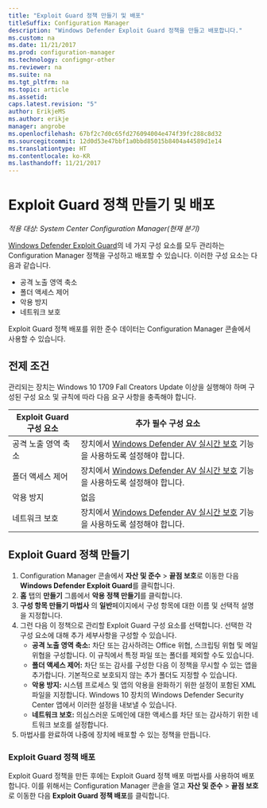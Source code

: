```yaml
---
title: "Exploit Guard 정책 만들기 및 배포"
titleSuffix: Configuration Manager
description: "Windows Defender Exploit Guard 정책을 만들고 배포합니다."
ms.custom: na
ms.date: 11/21/2017
ms.prod: configuration-manager
ms.technology: configmgr-other
ms.reviewer: na
ms.suite: na
ms.tgt_pltfrm: na
ms.topic: article
ms.assetid: 
caps.latest.revision: "5"
author: ErikjeMS
ms.author: erikje
manager: angrobe
ms.openlocfilehash: 67bf2c7d0c65fd276094004e474f39fc288c8d32
ms.sourcegitcommit: 12d0d53e47bbf1a0bbd85015b8404a44589d1e14
ms.translationtype: HT
ms.contentlocale: ko-KR
ms.lasthandoff: 11/21/2017
---
```

# <a name="create-and-deploy-an-exploit-guard-policy---1355468---"></a>Exploit Guard 정책 만들기 및 배포 <!--1355468 -->

*적용 대상: System Center Configuration Manager(현재 분기)*

[Windows Defender Exploit Guard](https://docs.microsoft.com/windows/threat-protection/windows-defender-exploit-guard/windows-defender-exploit-guard)의 네 가지 구성 요소를 모두 관리하는 Configuration Manager 정책을 구성하고 배포할 수 있습니다. 이러한 구성 요소는 다음과 같습니다.
-   공격 노출 영역 축소
-   폴더 액세스 제어
-   악용 방지
-   네트워크 보호

Exploit Guard 정책 배포를 위한 준수 데이터는 Configuration Manager 콘솔에서 사용할 수 있습니다.

## <a name="prerequisites"></a>전제 조건

관리되는 장치는 Windows 10 1709 Fall Creators Update 이상을 실행해야 하며 구성된 구성 요소 및 규칙에 따라 다음 요구 사항을 충족해야 합니다.

|Exploit Guard 구성 요소 |추가 필수 구성 요소|
|------------------------|------------------------|
| 공격 노출 영역 축소  | 장치에서 [Windows Defender AV 실시간 보호]( https://docs.microsoft.com/windows/threat-protection/windows-defender-exploit-guard/controlled-folders-exploit-guard) 기능을 사용하도록 설정해야 합니다.  |
| 폴더 액세스 제어  | 장치에서 [Windows Defender AV 실시간 보호]( https://docs.microsoft.com/windows/threat-protection/windows-defender-exploit-guard/controlled-folders-exploit-guard) 기능을 사용하도록 설정해야 합니다.   |
| 악용 방지  | 없음  |
| 네트워크 보호  |  장치에서 [Windows Defender AV 실시간 보호]( https://docs.microsoft.com/windows/threat-protection/windows-defender-exploit-guard/controlled-folders-exploit-guard) 기능을 사용하도록 설정해야 합니다.  |

## <a name="create-an-exploit-guard-policy"></a>Exploit Guard 정책 만들기  
1.  Configuration Manager 콘솔에서 **자산 및 준수** > **끝점 보호**로 이동한 다음 **Windows Defender Exploit Guard**를 클릭합니다.
2.  **홈** 탭의 **만들기** 그룹에서 **악용 정책 만들기**를 클릭합니다.
3.  **구성 항목 만들기 마법사** 의 **일반**페이지에서 구성 항목에 대한 이름 및 선택적 설명을 지정합니다.
4.  그런 다음 이 정책으로 관리할 Exploit Guard 구성 요소를 선택합니다. 선택한 각 구성 요소에 대해 추가 세부사항을 구성할 수 있습니다.
    - **공격 노출 영역 축소:** 차단 또는 감사하려는 Office 위협, 스크립팅 위협 및 메일 위협을 구성합니다. 이 규칙에서 특정 파일 또는 폴더를 제외할 수도 있습니다.
    - **폴더 액세스 제어:** 차단 또는 감사를 구성한 다음 이 정책을 무시할 수 있는 앱을 추가합니다.  기본적으로 보호되지 않는 추가 폴더도 지정할 수 있습니다.
    - **악용 방지:** 시스템 프로세스 및 앱의 악용을 완화하기 위한 설정이 포함된 XML 파일을 지정합니다. Windows 10 장치의 Windows Defender Security Center 앱에서 이러한 설정을 내보낼 수 있습니다.
    - **네트워크 보호:** 의심스러운 도메인에 대한 액세스를 차단 또는 감사하기 위한 네트워크 보호를 설정합니다.
5.  마법사를 완료하여 나중에 장치에 배포할 수 있는 정책을 만듭니다.

### <a name="deploy-an-exploit-guard-policy"></a>Exploit Guard 정책 배포     
Exploit Guard 정책을 만든 후에는 Exploit Guard 정책 배포 마법사를 사용하여 배포합니다. 이를 위해서는 Configuration Manager 콘솔을 열고 **자산 및 준수** > **끝점 보호**로 이동한 다음 **Exploit Guard 정책 배포**를 클릭합니다.

